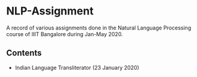 # NLP-Assignment
A record of various assignments done in the Natural Language Processing course of IIIT Bangalore during Jan-May 2020.

## Contents
- Indian Language Transliterator (23 January 2020)
